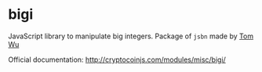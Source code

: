 bigi
======

JavaScript library to manipulate big integers. Package of `jsbn` made by [Tom Wu](http://www-cs-students.stanford.edu/~tjw/jsbn/)

Official documentation: http://cryptocoinjs.com/modules/misc/bigi/
